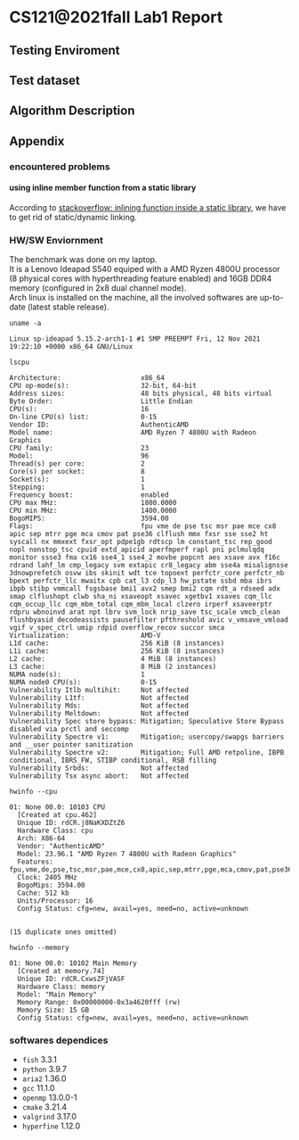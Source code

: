 # CS121@2021fall Lab1 Report

## Testing Enviroment

## Test dataset

## Algorithm Description

## Appendix

### encountered problems

#### using inline member function from a static library

According to [stackoverflow: inlining function inside a static library](https://stackoverflow.com/questions/53114164/inlining-class-methods-inside-a-static-library),
we have to get rid of static/dynamic linking.

### HW/SW Enviornment

The benchmark was done on my laptop.  
It is a Lenovo Ideapad S540 equiped with a AMD Ryzen 4800U processor (8 physical cores with hyperthreading feature enabled) and 16GB DDR4 memory (configured in 2x8 dual channel mode).  
Arch linux is installed on the machine, all the involved softwares are up-to-date (latest stable release).

```plaintext
uname -a

Linux sp-ideapad 5.15.2-arch1-1 #1 SMP PREEMPT Fri, 12 Nov 2021 19:22:10 +0000 x86_64 GNU/Linux
```

```plaintext
lscpu

Architecture:                    x86_64
CPU op-mode(s):                  32-bit, 64-bit
Address sizes:                   48 bits physical, 48 bits virtual
Byte Order:                      Little Endian
CPU(s):                          16
On-line CPU(s) list:             0-15
Vendor ID:                       AuthenticAMD
Model name:                      AMD Ryzen 7 4800U with Radeon Graphics
CPU family:                      23
Model:                           96
Thread(s) per core:              2
Core(s) per socket:              8
Socket(s):                       1
Stepping:                        1
Frequency boost:                 enabled
CPU max MHz:                     1800.0000
CPU min MHz:                     1400.0000
BogoMIPS:                        3594.00
Flags:                           fpu vme de pse tsc msr pae mce cx8 apic sep mtrr pge mca cmov pat pse36 clflush mmx fxsr sse sse2 ht syscall nx mmxext fxsr_opt pdpe1gb rdtscp lm constant_tsc rep_good nopl nonstop_tsc cpuid extd_apicid aperfmperf rapl pni pclmulqdq monitor ssse3 fma cx16 sse4_1 sse4_2 movbe popcnt aes xsave avx f16c rdrand lahf_lm cmp_legacy svm extapic cr8_legacy abm sse4a misalignsse 3dnowprefetch osvw ibs skinit wdt tce topoext perfctr_core perfctr_nb bpext perfctr_llc mwaitx cpb cat_l3 cdp_l3 hw_pstate ssbd mba ibrs ibpb stibp vmmcall fsgsbase bmi1 avx2 smep bmi2 cqm rdt_a rdseed adx smap clflushopt clwb sha_ni xsaveopt xsavec xgetbv1 xsaves cqm_llc cqm_occup_llc cqm_mbm_total cqm_mbm_local clzero irperf xsaveerptr rdpru wbnoinvd arat npt lbrv svm_lock nrip_save tsc_scale vmcb_clean flushbyasid decodeassists pausefilter pfthreshold avic v_vmsave_vmload vgif v_spec_ctrl umip rdpid overflow_recov succor smca
Virtualization:                  AMD-V
L1d cache:                       256 KiB (8 instances)
L1i cache:                       256 KiB (8 instances)
L2 cache:                        4 MiB (8 instances)
L3 cache:                        8 MiB (2 instances)
NUMA node(s):                    1
NUMA node0 CPU(s):               0-15
Vulnerability Itlb multihit:     Not affected
Vulnerability L1tf:              Not affected
Vulnerability Mds:               Not affected
Vulnerability Meltdown:          Not affected
Vulnerability Spec store bypass: Mitigation; Speculative Store Bypass disabled via prctl and seccomp
Vulnerability Spectre v1:        Mitigation; usercopy/swapgs barriers and __user pointer sanitization
Vulnerability Spectre v2:        Mitigation; Full AMD retpoline, IBPB conditional, IBRS_FW, STIBP conditional, RSB filling
Vulnerability Srbds:             Not affected
Vulnerability Tsx async abort:   Not affected
```

```plaintext
hwinfo --cpu

01: None 00.0: 10103 CPU
  [Created at cpu.462]
  Unique ID: rdCR.j8NaKXDZtZ6
  Hardware Class: cpu
  Arch: X86-64
  Vendor: "AuthenticAMD"
  Model: 23.96.1 "AMD Ryzen 7 4800U with Radeon Graphics"
  Features: fpu,vme,de,pse,tsc,msr,pae,mce,cx8,apic,sep,mtrr,pge,mca,cmov,pat,pse36,clflush,mmx,fxsr,sse,sse2,ht,syscall,nx,mmxext,fxsr_opt,pdpe1gb,rdtscp,lm,constant_tsc,rep_good,nopl,nonstop_tsc,cpuid,extd_apicid,aperfmperf,rapl,pni,pclmulqdq,monitor,ssse3,fma,cx16,sse4_1,sse4_2,movbe,popcnt,aes,xsave,avx,f16c,rdrand,lahf_lm,cmp_legacy,svm,extapic,cr8_legacy,abm,sse4a,misalignsse,3dnowprefetch,osvw,ibs,skinit,wdt,tce,topoext,perfctr_core,perfctr_nb,bpext,perfctr_llc,mwaitx,cpb,cat_l3,cdp_l3,hw_pstate,ssbd,mba,ibrs,ibpb,stibp,vmmcall,fsgsbase,bmi1,avx2,smep,bmi2,cqm,rdt_a,rdseed,adx,smap,clflushopt,clwb,sha_ni,xsaveopt,xsavec,xgetbv1,xsaves,cqm_llc,cqm_occup_llc,cqm_mbm_total,cqm_mbm_local,clzero,irperf,xsaveerptr,rdpru,wbnoinvd,arat,npt,lbrv,svm_lock,nrip_save,tsc_scale,vmcb_clean,flushbyasid,decodeassists,pausefilter,pfthreshold,avic,v_vmsave_vmload,vgif,v_spec_ctrl,umip,rdpid,overflow_recov,succor,smca
  Clock: 2405 MHz
  BogoMips: 3594.00
  Cache: 512 kb
  Units/Processor: 16
  Config Status: cfg=new, avail=yes, need=no, active=unknown


(15 duplicate ones omitted)
```

```plaintext
hwinfo --memory

01: None 00.0: 10102 Main Memory
  [Created at memory.74]
  Unique ID: rdCR.CxwsZFjVASF
  Hardware Class: memory
  Model: "Main Memory"
  Memory Range: 0x00000000-0x3a4620fff (rw)
  Memory Size: 15 GB
  Config Status: cfg=new, avail=yes, need=no, active=unknown
```

### softwares dependices

- `fish` 3.3.1
- `python` 3.9.7
- `aria2` 1.36.0
- `gcc` 11.1.0
- `openmp` 13.0.0-1
- `cmake` 3.21.4
- `valgrind` 3.17.0
- `hyperfine` 1.12.0
